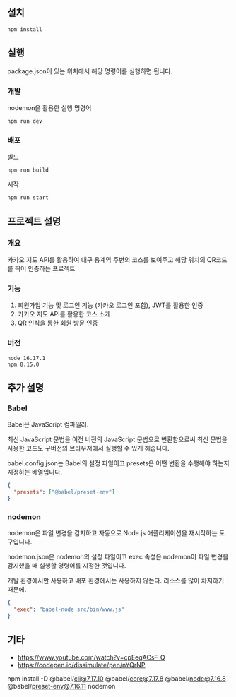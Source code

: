 ## 설치

```
npm install
```

## 실행

package.json이 있는 위치에서 해당 명령어를 실행하면 됩니다.

### 개발

nodemon을 활용한 실행 명령어

```
npm run dev
```

### 배포

빌드

```
npm run build
```

시작

```
npm run start
```

## 프로젝트 설명

### 개요

카카오 지도 API를 활용하여 대구 용계역 주변의 코스를 보여주고 해당 위치의 QR코드를 찍어 인증하는 프로젝트

### 기능

1. 회원가입 기능 및 로그인 기능 (카카오 로그인 포함), JWT를 활용한 인증
2. 카카오 지도 API를 활용한 코스 소개
3. QR 인식을 통한 회원 방문 인증

### 버전

```
node 16.17.1
npm 8.15.0
```

## 추가 설명

### Babel

Babel은 JavaScript 컴파일러.

최신 JavaScript 문법을 이전 버전의 JavaScript 문법으로 변환함으로써 최신 문법을 사용한 코드도 구버전의 브라우저에서 실행할 수 있게 해줍니다.

babel.config.json는 Babel의 설정 파일이고 presets은 어떤 변환을 수행해야 하는지 지정하는 배열입니다.

```json
{
  "presets": ["@babel/preset-env"]
}
```

### nodemon

nodemon은 파일 변경을 감지하고 자동으로 Node.js 애플리케이션을 재시작하는 도구입니다.

nodemon.json은 nodemon의 설정 파일이고 exec 속성은 nodemon이 파일 변경을 감지했을 때 실행할 명령어를 지정한 것입니다.

개발 환경에서만 사용하고 배포 환경에서는 사용하지 않는다. 리소스를 많이 차지하기 때문에.

```json
{
  "exec": "babel-node src/bin/www.js"
}
```

## 기타

- https://www.youtube.com/watch?v=cpEeqACsF_Q
- https://codepen.io/dissimulate/pen/nYQrNP

npm install -D @babel/cli@7.17.10 @babel/core@7.17.8 @babel/node@7.16.8 @babel/preset-env@7.16.11 nodemon
